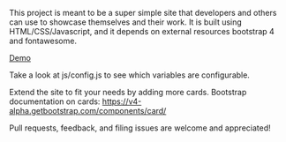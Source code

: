This project is meant to be a super simple site that developers and others can use to showcase themselves and their work. It is built using HTML/CSS/Javascript, and it depends on external resources bootstrap 4 and fontawesome. 

[Demo](http://www.jasonmoujaes.com)

Take a look at js/config.js to see which variables are configurable.

Extend the site to fit your needs by adding more cards. Bootstrap documentation on cards: https://v4-alpha.getbootstrap.com/components/card/

Pull requests, feedback, and filing issues are welcome and appreciated!
